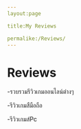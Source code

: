 ```yaml
---
layout:page

title:My Reviews

permalike:/Reviews/
---
```


# Reviews

-รวบรวมรีวิวเกมออนไลน์ต่างๆ

-รีวิวเกมสืมือถือ

-รีวิวเกมส์Pc
